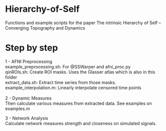 # Hierarchy-of-Self
Functions and example scripts for the paper The intrinsic Hierarchy of Self – Converging Topography and Dynamics

# Step by step
1 - AFNI Preprocessing\
  example_preprocessing.sh: For @SSWarper and afni_proc.py\
  qinROIs.sh: Create ROI masks. Uses the Glasser atlas which is also in this folder\
  extract_data.sh: Extract time series from those masks.\
  example_interpolation.m: Linearly interpolate censored time points\
  \
2 - Dynamic Measures\
  Then calculate various measures from extracted data. See examples on examples.m
  
3 - Network Analysis\
  Calculate network measures strength and closeness on simulated signals.
